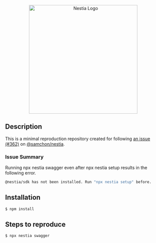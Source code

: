 <p align="center">
  <a href="http://nestia.io/" target="blank"><img src="https://nestia.io/logo.png" width="350" alt="Nestia Logo" /></a>
</p>

## Description

This is a minimal reproduction repository created for following [an issue (#362)](https://github.com/samchon/nestia/issues/362) on [@samchon/nestia](https://github.com/samchon/nestia).

### Issue Summary

Running npx nestia swagger even after npx nestia setup results in the following error.

```bash
@nestia/sdk has not been installed. Run "npx nestia setup" before.
```

## Installation

```bash
$ npm install
```

## Steps to reproduce

```bash
$ npx nestia swagger
```

